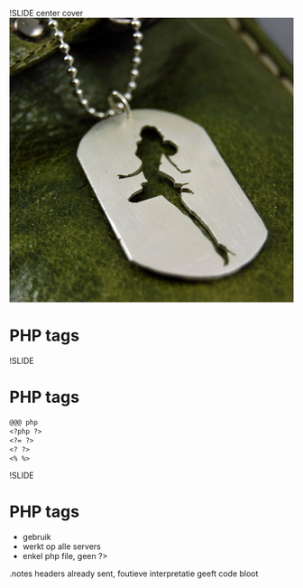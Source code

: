 !SLIDE center cover
![background](../img/background-tags.jpg)

# PHP tags

!SLIDE
# PHP tags

    @@@ php
    <?php ?>
    <?= ?>
    <? ?>
    <% %>

!SLIDE
# PHP tags
* gebruik <?php ?>
* werkt op alle servers
* enkel php file, geen ?>


.notes headers already sent, foutieve interpretatie geeft code bloot